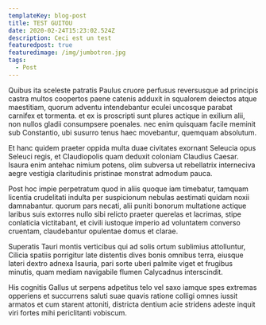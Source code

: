 ```yaml
---
templateKey: blog-post
title: TEST GUITOU
date: 2020-02-24T15:23:02.524Z
description: Ceci est un test
featuredpost: true
featuredimage: /img/jumbotron.jpg
tags:
  - Post
---
```

Quibus ita sceleste patratis Paulus cruore perfusus reversusque ad principis castra multos coopertos paene catenis adduxit in squalorem deiectos atque maestitiam, quorum adventu intendebantur eculei uncosque parabat carnifex et tormenta. et ex is proscripti sunt plures actique in exilium alii, non nullos gladii consumpsere poenales. nec enim quisquam facile meminit sub Constantio, ubi susurro tenus haec movebantur, quemquam absolutum.

Et hanc quidem praeter oppida multa duae civitates exornant Seleucia opus Seleuci regis, et Claudiopolis quam deduxit coloniam Claudius Caesar. Isaura enim antehac nimium potens, olim subversa ut rebellatrix interneciva aegre vestigia claritudinis pristinae monstrat admodum pauca.

Post hoc impie perpetratum quod in aliis quoque iam timebatur, tamquam licentia crudelitati indulta per suspicionum nebulas aestimati quidam noxii damnabantur. quorum pars necati, alii puniti bonorum multatione actique laribus suis extorres nullo sibi relicto praeter querelas et lacrimas, stipe conlaticia victitabant, et civili iustoque imperio ad voluntatem converso cruentam, claudebantur opulentae domus et clarae.

Superatis Tauri montis verticibus qui ad solis ortum sublimius attolluntur, Cilicia spatiis porrigitur late distentis dives bonis omnibus terra, eiusque lateri dextro adnexa Isauria, pari sorte uberi palmite viget et frugibus minutis, quam mediam navigabile flumen Calycadnus interscindit.

His cognitis Gallus ut serpens adpetitus telo vel saxo iamque spes extremas opperiens et succurrens saluti suae quavis ratione colligi omnes iussit armatos et cum starent attoniti, districta dentium acie stridens adeste inquit viri fortes mihi periclitanti vobiscum.
